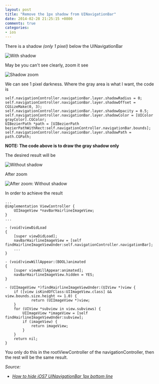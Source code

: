 ```yaml
---
layout: post
title: "Remove the 1px shadow from UINavigationBar"
date: 2014-02-28 21:25:15 +0800
comments: true
categories: 
- ios
---
```


There is a shadow _(only 1 pixel)_ below the UINavigationBar

![With shadow](http://jslim89.github.com/images/posts/2014-02-28-remove-the-1px-shadow-from-uinavigationbar/with-shadow.png)

May be you can't see clearly, zoom it see

![Shadow zoom](http://jslim89.github.com/images/posts/2014-02-28-remove-the-1px-shadow-from-uinavigationbar/shadow-zoom.png)

We can see 1 pixel darkness. Where the gray area is what I want, the code is

```obj-c
self.navigationController.navigationBar.layer.shadowRadius = 0;
self.navigationController.navigationBar.layer.shadowOffset = CGSizeMake(0, 3);
self.navigationController.navigationBar.layer.shadowOpacity = 0.5;
self.navigationController.navigationBar.layer.shadowColor = [UIColor grayColor].CGColor;
UIBezierPath *path = [UIBezierPath bezierPathWithRect:self.navigationController.navigationBar.bounds];
self.navigationController.navigationBar.layer.shadowPath = path.CGPath;
```

**NOTE: The code above is to draw the gray shadow only**

The desired result will be

![Without shadow](http://jslim89.github.com/images/posts/2014-02-28-remove-the-1px-shadow-from-uinavigationbar/without-shadow.png)

After zoom

![After zoom: Without shadow](http://jslim89.github.com/images/posts/2014-02-28-remove-the-1px-shadow-from-uinavigationbar/no-shadow-zoom.png)

In order to achieve the result

```obj-c MyRootViewController.m
...
@implementation ViewController {
    UIImageView *navBarHairlineImageView;
}
...

- (void)viewDidLoad
{
    [super viewDidLoad];
    navBarHairlineImageView = [self findHairlineImageViewUnder:self.navigationController.navigationBar];
    ...
}

- (void)viewWillAppear:(BOOL)animated
{
    [super viewWillAppear:animated];
    navBarHairlineImageView.hidden = YES;
}

- (UIImageView *)findHairlineImageViewUnder:(UIView *)view {
    if ([view isKindOfClass:UIImageView.class] && view.bounds.size.height <= 1.0) {
            return (UIImageView *)view;
    }
    for (UIView *subview in view.subviews) {
        UIImageView *imageView = [self findHairlineImageViewUnder:subview];
        if (imageView) {
            return imageView;
        }
    }
    return nil;
}
```

You only do this in the rootViewController of the navigationController, then the rest will be the same result.

_Source:_

* _[How to hide iOS7 UINavigationBar 1px bottom line](http://stackoverflow.com/questions/19226965/how-to-hide-ios7-uinavigationbar-1px-bottom-line/19227158#19227158)_
